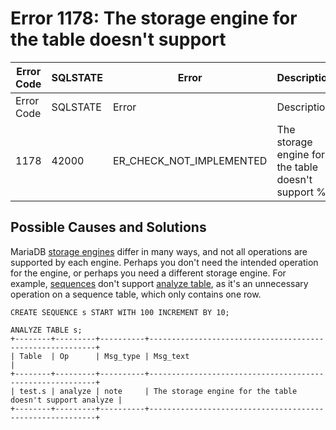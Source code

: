 
# Error 1178: The storage engine for the table doesn't support


| Error Code | SQLSTATE | Error | Description |
| --- | --- | --- | --- |
| Error Code | SQLSTATE | Error | Description |
| 1178 | 42000 | ER_CHECK_NOT_IMPLEMENTED | The storage engine for the table doesn't support %s |




## Possible Causes and Solutions


MariaDB [storage engines](../../../../storage-engines/README.md) differ in many ways, and not all operations are supported by each engine. Perhaps you don't need the intended operation for the engine, or perhaps you need a different storage engine. For example, [sequences](../../../../sql-statements-and-structure/sequences/README.md) don't support [analyze table](../../../../sql-statements-and-structure/sql-statements/table-statements/analyze-table.md), as it's an unnecessary operation on a sequence table, which only contains one row.


```
CREATE SEQUENCE s START WITH 100 INCREMENT BY 10;

ANALYZE TABLE s;
+--------+---------+----------+----------------------------------------------------------+
| Table  | Op      | Msg_type | Msg_text                                                 |
+--------+---------+----------+----------------------------------------------------------+
| test.s | analyze | note     | The storage engine for the table doesn't support analyze |
+--------+---------+----------+----------------------------------------------------------+
```
